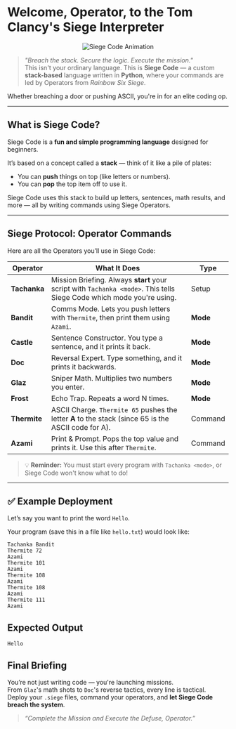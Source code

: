 #  Welcome, Operator, to the **Tom Clancy's Siege Interpreter** 

<p align="center">
  <img src="assets/Rainbow.gif" alt="Siege Code Animation" />
</p>

>  *"Breach the stack. Secure the logic. Execute the mission."*  
> This isn't your ordinary language. This is **Siege Code** — a custom **stack-based** language written in **Python**, where your commands are led by Operators from *Rainbow Six Siege*. 

Whether breaching a door or pushing ASCII, you're in for an elite coding op.

---

## What is Siege Code?

Siege Code is a **fun and simple programming language** designed for beginners.

It’s based on a concept called a **stack** — think of it like a pile of plates:
- You can **push** things on top (like letters or numbers).
- You can **pop** the top item off to use it.

Siege Code uses this stack to build up letters, sentences, math results, and more — all by writing commands using Siege Operators.

---

##  Siege Protocol: **Operator Commands**

Here are all the Operators you’ll use in Siege Code:

| **Operator** | **What It Does** | **Type** |
|--------------|------------------|----------|
| **Tachanka** | Mission Briefing. Always **start** your script with `Tachanka <mode>`. This tells Siege Code which mode you're using. | Setup |
| **Bandit**   | Comms Mode. Lets you push letters with `Thermite`, then print them using `Azami`. | **Mode** |
| **Castle**   | Sentence Constructor. You type a sentence, and it prints it back. | **Mode** |
| **Doc**      | Reversal Expert. Type something, and it prints it backwards. | **Mode** |
| **Glaz**     | Sniper Math. Multiplies two numbers you enter. | **Mode** |
| **Frost**    | Echo Trap. Repeats a word N times. | **Mode** |
| **Thermite** | ASCII Charge. `Thermite 65` pushes the letter **A** to the stack (since 65 is the ASCII code for A). | Command |
| **Azami**    | Print & Prompt. Pops the top value and prints it. Use this after `Thermite`. | Command |

> 💡 **Reminder:** You must start every program with `Tachanka <mode>`, or Siege Code won't know what to do!

---

## ✅ Example Deployment

Let’s say you want to print the word `Hello`.

Your program (save this in a file like `hello.txt`) would look like:

```text
Tachanka Bandit
Thermite 72
Azami
Thermite 101
Azami
Thermite 108
Azami
Thermite 108
Azami
Thermite 111
Azami

 ```

## Expected Output 

```
Hello
```

##  Final Briefing

You’re not just writing code — you're launching missions.  
From `Glaz`'s math shots to `Doc`'s reverse tactics, every line is tactical.  
Deploy your `.siege` files, command your operators, and **let Siege Code breach the system**. 

>  *“Complete the Mission and Execute the Defuse, Operator.”*
